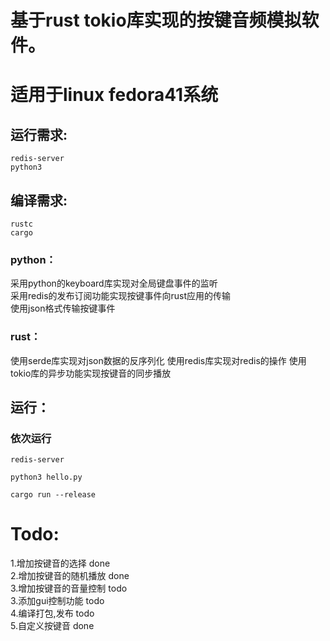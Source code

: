 # 基于rust tokio库实现的按键音频模拟软件。
# 适用于linux fedora41系统

## 运行需求:
```
redis-server
python3
```

## 编译需求:
```
rustc
cargo
```

### python：  
采用python的keyboard库实现对全局键盘事件的监听  
采用redis的发布订阅功能实现按键事件向rust应用的传输  
使用json格式传输按键事件  

### rust：  
使用serde库实现对json数据的反序列化 
使用redis库实现对redis的操作 
使用tokio库的异步功能实现按键音的同步播放 

## 运行：  
### 依次运行
```
redis-server

python3 hello.py

cargo run --release
```

# Todo:   
1.增加按键音的选择 done  
2.增加按键音的随机播放 done  
3.增加按键音的音量控制 todo  
3.添加gui控制功能   todo  
4.编译打包,发布  todo  
5.自定义按键音  done